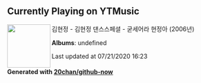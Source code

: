 ## Currently Playing on YTMusic

[<img align="left" width="100" src="https://i.ytimg.com/vi/dvJ9et6KP6s/sddefault.jpg?sqp=-oaymwEWCJADEOEBIAQqCghqEJQEGHgg6AJIWg&rs">](https://music.youtube.com/channel/UCGmhljrNpnueQ96szX8ec4A)

김현정 - 김현정 댄스스페셜 - 굳세어라 현정아 (2006년)

**Albums**: undefined

Last updated at 07/21/2020 16:23

#### Generated with [20chan/github-now](https://github.com/20chan/github-now)


<!--
**20chan/20chan** is a ✨ _special_ ✨ repository because its `README.md` (this file) appears on your GitHub profile.

Here are some ideas to get you started:

- 🔭 I’m currently working on ...
- 🌱 I’m currently learning ...
- 👯 I’m looking to collaborate on ...
- 🤔 I’m looking for help with ...
- 💬 Ask me about ...
- 📫 How to reach me: ...
- 😄 Pronouns: ...
- ⚡ Fun fact: ...
-->

